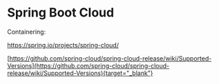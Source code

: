 # Spring Boot Cloud

Containering:

https://spring.io/projects/spring-cloud/


[https://github.com/spring-cloud/spring-cloud-release/wiki/Supported-Versions](https://github.com/spring-cloud/spring-cloud-release/wiki/Supported-Versions){target="_blank"}